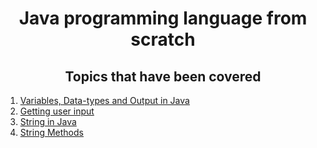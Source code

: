 <div align ="center">

# Java programming language from scratch
## Topics that have been covered
</div>

1. [Variables, Data-types and Output in Java](https://github.com/flickaim135/Java/blob/main/tut1.java)
1. [Getting user input](https://github.com/flickaim135/Java/blob/main/tut2.java)
1. [String in Java](https://github.com/flickaim135/Java/blob/main/tut3.java)
1. [String Methods](https://github.com/flickaim135/Java/blob/main/Tut4.java)